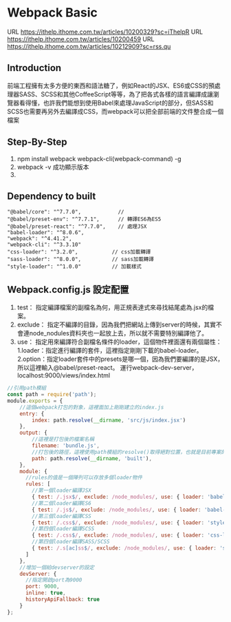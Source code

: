 # Webpack Basic
URL https://ithelp.ithome.com.tw/articles/10200329?sc=iThelpR
URL https://ithelp.ithome.com.tw/articles/10200459
URL https://ithelp.ithome.com.tw/articles/10212909?sc=rss.qu
## Introduction
前端工程擁有太多方便的東西和語法糖了，例如React的JSX、ES6或CSS的預處理器SASS、SCSS和其他CoffeeScript等等，為了把各式各樣的語言編譯成讓瀏覽器看得懂，也許我們能想到使用Babel來處理JavaScript的部分，但SASS和SCSS也需要再另外去編譯成CSS，而webpack可以把全部前端的文件整合成一個檔案
## Step-By-Step
1. npm install webpack webpack-cli(webpack-command) -g
2. webpack -v 成功顯示版本
3. 

## Dependency to built
    "@babel/core": "^7.7.0",		    // 
    "@babel/preset-env": "^7.7.1",	    // 轉譯ES6為ES5
    "@babel/preset-react": "^7.7.0",	// 處理JSX
    "babel-loader": "^8.0.6",
    "webpack": "^4.41.2",
    "webpack-cli": "^3.3.10"
    "css-loader": "^3.2.0",           // css加載轉譯
    "sass-loader": "^8.0.0",          // sass加載轉譯
    "style-loader": "^1.0.0"          // 加載樣式

## Webpack.config.js 設定配置
1. test：
	指定編譯檔案的副檔名為何，用正規表達式來尋找結尾處為.jsx的檔案。
2. exclude：
	指定不編譯的目錄，因為我們把網站上傳到server的時候，其實不會連node_nodules資料夾也一起放上去，所以就不需要特別編譯他了。
3. use：
	指定用來編譯符合副檔名條件的loader，這個物件裡面還有兩個屬性：
    1.loader：指定進行編譯的套件，這裡指定剛剛下載的babel-loader。
    2.option：指定loader套件中的presets是哪一個，因為我們要編譯的是JSX，所以這裡輸入@babel/preset-react。
運行webpack-dev-server，localhost:9000/views/index.html
```js
//引用path模組
const path = require('path');
module.exports = {
    //這個webpack打包的對象，這裡面加上剛剛建立的index.js
    entry: {
        index: path.resolve(__dirname, 'src/js/index.jsx')
    },
    output: {
        //這裡是打包後的檔案名稱
        filename: 'bundle.js',
        //打包後的路徑，這裡使用path模組的resolve()取得絕對位置，也就是目前專案的根目錄
        path: path.resolve(__dirname, 'built'),
    },
    module: {
      //rules的值是一個陣列可以存放多個loader物件
      rules: [
        //第一個loader編譯JSX
        { test: /.jsx$/, exclude: /node_modules/, use: { loader: 'babel-loader', options: { presets: ['@babel/preset-react', '@babel/preset-env'] } } },
        //第二個loader編譯ES6
        { test: /.js$/, exclude: /node_modules/, use: { loader: 'babel-loader', options: { presets: ['@babel/preset-env'] } } },
        //第三個loader編譯CSS
        { test: /.css$/, exclude: /node_modules/, use: { loader: 'style-loader' } },
        //第四個loader編譯SCSS
        { test: /.css$/, exclude: /node_modules/, use: { loader: 'css-loader' } },
        //第四個loader編譯SASS/SCSS
        { test: /.s[ac]ss$/, exclude: /node_modules/, use: { loader: 'sass-loader' } }
      ]
    },
    //增加一個給devserver的設定
    devServer: {
      //指定開啟port為9000
      port: 9000,
      inline: true,
      historyApiFallback: true
    }
};
```
